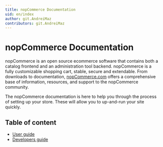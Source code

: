 ```yaml
---
title: nopCommerce Documentation
uid: en/index
author: git.AndreiMaz
contributors: git.AndreiMaz
---
```


# nopCommerce Documentation

nopCommerce is an open source ecommerce software that contains both a catalog frontend and an administration tool backend. nopCommerce is a fully customizable shopping cart, stable, secure and extendable. From downloads to documentation, [nopCommerce.com](https://www.nopCommerce.com) offers a comprehensive base of information, resources, and support to the nopCommerce community.

The nopCommerce documentation is here to help you through the process of setting up your store. These will allow you to up-and-run your site quickly.

## Table of content
* [User guide](xref:en/getting-started/index)
* [Developers guide](xref:en/developer/index)

